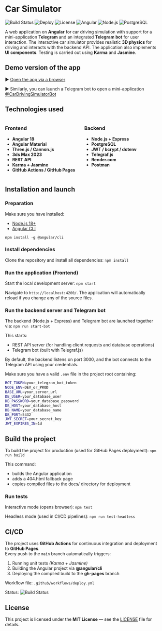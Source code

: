 # Car Simulator

![Build Status](https://github.com/AlexGervas/car-simulator/actions/workflows/deploy.yml/badge.svg)
![Deploy](https://img.shields.io/github/deployments/AlexGervas/car-simulator/github-pages)
![License](https://img.shields.io/badge/license-MIT-blue.svg)
![Angular](https://img.shields.io/badge/Angular-18-DD0031?logo=angular&logoColor=white)
![Node.js](https://img.shields.io/badge/Node.js-20-339933?logo=node.js&logoColor=white)
![PostgreSQL](https://img.shields.io/badge/PostgreSQL-15-336791?logo=postgresql&logoColor=white)

A web application on **Angular** for car driving simulation with support for a mini-application **Telegram** and an integrated **Telegram bot** for user interaction. The interactive car simulator provides realistic **3D physics** for driving and interacts with the backend API. The application also implements **UI components**. Testing is carried out using **Karma** and **Jasmine**.


## Demo version of the app

▶ [Open the app via a browser](https://alexgervas.github.io/car-simulator)

▶ Similarly, you can launch a Telegram bot to open a mini-application [@CarDrivingSimulatorBot](https://t.me/CarDrivingSimulatorBot)

## Technologies used

<div style="display: flex; flex-wrap: wrap; gap: 20px;">

<div style="flex: 1; min-width: 100px;">

### Frontend
- **Angular 18**
- **Angular Material**
- **Three.js / Cannon.js**
- **3ds Max 2023**
- **REST API**
- **Karma + Jasmine**
- **GitHub Actions / GitHub Pages**

</div>

<div style="flex: 1; min-width: 100px;">

### Backend
- **Node.js + Express**
- **PostgreSQL** 
- **JWT / bcrypt / dotenv**
- **Telegraf.js** 
- **Render.com**
- **Postman**

</div>

</div>

## Installation and launch

### **Preparation**
Make sure you have installed:
- [Node.js 18+](https://nodejs.org/)
- [Angular CLI](https://angular.dev/tools/cli)

`npm install -g @angular/cli`

### **Install dependencies**
Clone the repository and install all dependencies:
`npm install`

### **Run the application (Frontend)**
Start the local development server: `npm start`

Navigate to `http://localhost:4200/`. The application will automatically reload if you change any of the source files.

### **Run the backend server and Telegram bot**
The backend (Node.js + Express) and Telegram bot are launched together via:
`npm run start-bot`

This starts:
- REST API server (for handling client requests and database operations)
- Telegram bot (built with Telegraf.js)

By default, the backend listens on port 3000, and the bot connects to the Telegram API using your credentials.

Make sure you have a valid `.env` file in the project root containing:
```bash 
BOT_TOKEN=your_telegram_bot_token
NODE_ENV=DEV_or_PROD
BASE_URL=your_server_url
DB_USER=your_database_user
DB_PASSWORD=your_database_password
DB_HOST=your_database_host
DB_NAME=your_database_name
DB_PORT=5432
JWT_SECRET=your_secret_key
JWT_EXPIRES_IN=1d
```

## **Build the project**
To build the project for production (used for GitHub Pages deployment):
`npm run build`

This command:
- builds the Angular application
- adds a 404.html fallback page
- copies compiled files to the docs/ directory for deployment

### **Run tests**
Interactive mode (opens browser):
`npm test`

Headless mode (used in CI/CD pipelines):
`npm run test-headless`

## **CI/CD**

The project uses **GitHub Actions** for continuous integration and deployment to **GitHub Pages**.  
Every push to the `main` branch automatically triggers:
1. Running unit tests *(Karma + Jasmine)*
2. Building the Angular project via **@angular/cli**
3. Deploying the compiled build to the **gh-pages** branch

Workflow file: `.github/workflows/deploy.yml` 

Status: ![Build Status](https://github.com/AlexGervas/car-simulator/actions/workflows/deploy.yml/badge.svg)


## **License**

This project is licensed under the **MIT License** — see the [LICENSE](LICENSE) file for details.
